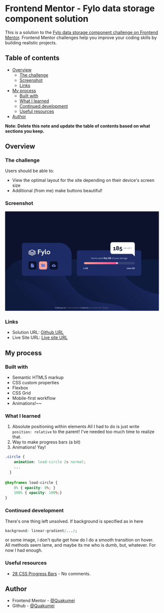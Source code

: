 # Frontend Mentor - Fylo data storage component solution

This is a solution to the [Fylo data storage component challenge on Frontend Mentor](https://www.frontendmentor.io/challenges/fylo-data-storage-component-1dZPRbV5n). Frontend Mentor challenges help you improve your coding skills by building realistic projects. 

## Table of contents

- [Overview](#overview)
  - [The challenge](#the-challenge)
  - [Screenshot](#screenshot)
  - [Links](#links)
- [My process](#my-process)
  - [Built with](#built-with)
  - [What I learned](#what-i-learned)
  - [Continued development](#continued-development)
  - [Useful resources](#useful-resources)
- [Author](#author)

**Note: Delete this note and update the table of contents based on what sections you keep.**

## Overview

### The challenge

Users should be able to:

- View the optimal layout for the site depending on their device's screen size
- Additional (from me) make buttons beautiful!

### Screenshot

![](./screenshot.jpg)


### Links

- Solution URL: [Github URL](https://github.com/Quakumei/FM-fylo-data-storage-component)
- Live Site URL: [Live site URL](https://fm-fylo-data-storage-component-quakumei.vercel.app/)

## My process

### Built with

- Semantic HTML5 markup
- CSS custom properties
- Flexbox
- CSS Grid
- Mobile-first workflow
- Animations!~~

### What I learned

1) Absolute positioning within elements
All I had to do is just write `position: relative` to the parent! I've needed too much time to realize that.
2) Way to make progress bars (a bit)
3) Animations! Yay!
```css
.circle {
    animation: load-circle 2s normal;
    ...
  }
  
@keyframes load-circle {
    0% { opacity: 0%; }
    100% { opacity: 100%;}
}   
```



### Continued development

There's one thing left unsolved.
If background is specified as in here
```css
background: linear-gradient(...);
```
or some image, i don't quite get how do I do a smooth transition on hover.
All methods seem lame, and maybe its me who is dumb, but, whatever. For now I had enough.

### Useful resources

- [28 CSS Progress Bars](https://freefrontend.com/css-progress-bars/) - No comments.


## Author

- Frontend Mentor - [@Quakumei](https://www.frontendmentor.io/profile/Quakumei)
- Github - [@Quakumei](https://github.com/Quakumei)



